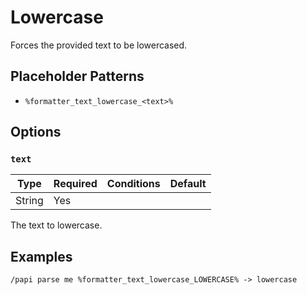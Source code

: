 # Lowercase

Forces the provided text to be lowercased.

## Placeholder Patterns

- `%formatter_text_lowercase_<text>%`

## Options

### `text`

| Type   | Required | Conditions | Default |
|--------|----------|------------|---------|
| String | Yes      |            |         |

The text to lowercase.

## Examples

```
/papi parse me %formatter_text_lowercase_LOWERCASE% -> lowercase
```